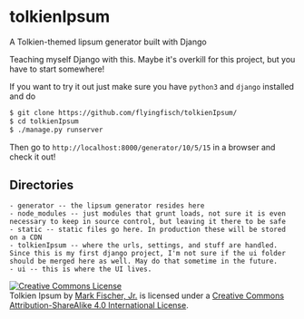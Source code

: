 # tolkienIpsum

A Tolkien-themed lipsum generator built with Django

Teaching myself Django with this. Maybe it's overkill for this project, but you have to start somewhere!

If you want to try it out just make sure you have `python3` and `django` installed and do

~~~bash
$ git clone https://github.com/flyingfisch/tolkienIpsum/
$ cd tolkienIpsum
$ ./manage.py runserver
~~~

Then go to `http://localhost:8000/generator/10/5/15` in a browser and check it out!

## Directories

~~~
- generator -- the lipsum generator resides here
- node_modules -- just modules that grunt loads, not sure it is even necessary to keep in source control, but leaving it there to be safe
- static -- static files go here. In production these will be stored on a CDN
- tolkienIpsum -- where the urls, settings, and stuff are handled. Since this is my first django project, I'm not sure if the ui folder should be merged here as well. May do that sometime in the future.
- ui -- this is where the UI lives.
~~~



<a rel="license" href="http://creativecommons.org/licenses/by-sa/4.0/">
<img alt="Creative Commons License" style="border-width:0" src="https://i.creativecommons.org/l/by-sa/4.0/88x31.png" />
</a>
<div>
<span xmlns:dct="http://purl.org/dc/terms/" href="http://purl.org/dc/dcmitype/InteractiveResource" property="dct:title" rel="dct:type">Tolkien Ipsum</span> by <a xmlns:cc="http://creativecommons.org/ns#" href="https://github.com/flyingfisch/tolkienipsum" property="cc:attributionName" rel="cc:attributionURL">Mark Fischer, Jr.</a> is licensed under a <a rel="license" href="http://creativecommons.org/licenses/by-sa/4.0/">Creative Commons Attribution-ShareAlike 4.0 International License</a>.
</div>
